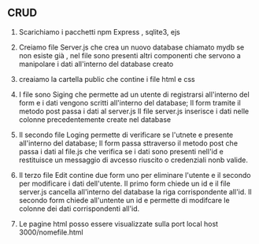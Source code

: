 ## CRUD


1. Scarichiamo i pacchetti npm Express , sqlite3, ejs 

2. Creiamo file Server.js che  crea un nuovo database chiamato mydb se non esiste già , nel file sono presenti altri componenti che servono a manipolare i dati all'interno del database creato 

3. creaiamo la cartella public che contine i file html e css

4. I file sono Siging che permette ad un utente di registrarsi all'interno del form e i dati vengono scritti all'interno del database; Il form tramite il metodo post passa i dati al server.js
Il file server.js inserisce i dati nelle colonne precedentemente create nel database 

5. Il secondo file Loging permette di verificare se l'utnete e presente all'interno del database; Il form passa sttraverso il metodo post che passa i dati al file.js che verifica se i dati sono presenti nell'id e restituisce un messaggio di avcesso riuscito o credenziali nonb valide.

6. Il terzo file Edit contine due form uno per eliminare l'utente e il secondo per modificare i dati dell'utente.
Il primo form chiede un id e il file server.js cancella all'interno del database la riga corrispondente all'id.
Il secondo form chiede all'untente un id e permette di modifcare le colonne dei dati corrispondenti all'id.

7. Le pagine html posso essere visualizzate sulla port local host 3000/nomefile.html 
 